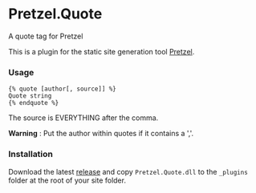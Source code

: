 # Pretzel.Quote
A quote tag for Pretzel

This is a plugin for the static site generation tool [Pretzel](https://github.com/Code52/pretzel).

### Usage

```
{% quote [author[, source]] %}
Quote string
{% endquote %}
```

The source is EVERYTHING after the comma.

**Warning** : Put the author within quotes if it contains a ','.

### Installation

Download the latest [release](https://github.com/k94ll13nn3/Pretzel.Quote/releases) and copy `Pretzel.Quote.dll` to the `_plugins` folder at the root of your site folder.